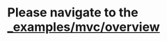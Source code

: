 # Please navigate to the [_examples/mvc/overview](https://github.com/sniperkit/iris/tree/master/_examples/mvc/overview)